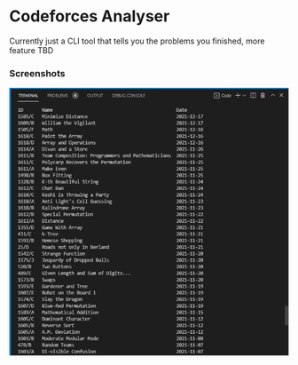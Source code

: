 # Codeforces Analyser

Currently just a CLI tool that tells you the problems you finished, more feature TBD

<h3>Screenshots</h3>

<div class="row">
      <img src="/extra/ss1.png"   >    
</div>
